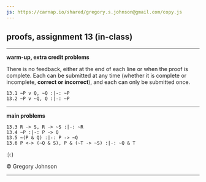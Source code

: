 ```yaml
---
js: https://carnap.io/shared/gregory.s.johnson@gmail.com/copy.js
--- 
```


## proofs, assignment 13 (in-class)

---

**warm-up, extra credit problems**

There is no feedback, either at the end of each line or when the proof is complete. Each can be submitted at any time (whether it is complete or incomplete, **correct or incorrect**), and each can only be submitted once.

~~~{.ProofChecker .JohnsonSL options="fonts tabindent render exam" guides="fitch" feedback="none" points="1" late-credit="1"}
13.1 ~P v Q, ~Q :|-: ~P
13.2 ~P v ~Q, Q :|-: ~P
~~~

---

**main problems**

~~~{.ProofChecker .JohnsonSL options="fonts tabindent render" guides="fitch" points="25" late-credit="17"}
13.3 R -> S, R -> ~S :|-: ~R
13.4 ~P :|-: P -> Q
13.5 ~(P & Q) :|-: P -> ~Q
13.6 P <-> (~Q & S), P & (~T -> ~S) :|-: ~Q & T 
~~~

:):)

<p>&copy; <script>document.write(new Date().getFullYear())</script> Gregory Johnson</p>
 
---
